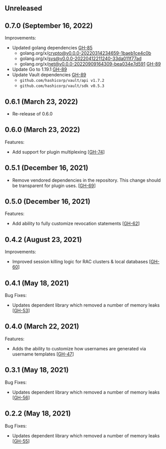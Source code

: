 ## Unreleased

## 0.7.0 (September 16, 2022)

Improvements:
* Updated golang dependencies [GH-85](https://github.com/hashicorp/vault-plugin-database-oracle/pull/85)
  * golang.org/x/crypto@v0.0.0-20220314234659-1baeb1ce4c0b
  * golang.org/x/sys@v0.0.0-20220412211240-33da011f77ad
  * golang.org/x/net@v0.0.0-20220909164309-bea034e7d591 [GH-89](https://github.com/hashicorp/vault-plugin-database-oracle/pull/89)
* Update Go to 1.19.1 [GH-89](https://github.com/hashicorp/vault-plugin-database-oracle/pull/89)
* Update Vault dependencies [GH-89](https://github.com/hashicorp/vault-plugin-database-oracle/pull/89)
  * `github.com/hashicorp/vault/api v1.7.2`
  * `github.com/hashicorp/vault/sdk v0.5.3`

## 0.6.1 (March 23, 2022)

* Re-release of 0.6.0

## 0.6.0 (March 23, 2022)

Features:
* Add support for plugin multiplexing [[GH-74](https://github.com/hashicorp/vault-plugin-database-oracle/pull/74)]

## 0.5.1 (December 16, 2021)

* Remove vendored dependencies in the repository. This change should be transparent for plugin uses. [[GH-69](https://github.com/hashicorp/vault-plugin-database-oracle/pull/69)]

## 0.5.0 (December 16, 2021)

Features:
* Add ability to fully customize revocation statements [[GH-62](https://github.com/hashicorp/vault-plugin-database-oracle/pull/62)]

## 0.4.2 (August 23, 2021)

Improvements:
* Improved session killing logic for RAC clusters & local databases [[GH-60](https://github.com/hashicorp/vault-plugin-database-oracle/pull/60)]

## 0.4.1 (May 18, 2021)

Bug Fixes:
* Updates dependent library which removed a number of memory leaks [[GH-53](https://github.com/hashicorp/vault-plugin-database-oracle/pull/53)]

## 0.4.0 (March 22, 2021)

Features:
* Adds the ability to customize how usernames are generated via username templates [[GH-47](https://github.com/hashicorp/vault-plugin-database-oracle/pull/47)]

## 0.3.1 (May 18, 2021)

Bug Fixes:
* Updates dependent library which removed a number of memory leaks [[GH-56](https://github.com/hashicorp/vault-plugin-database-oracle/pull/56)]

## 0.2.2 (May 18, 2021)

Bug Fixes:
* Updates dependent library which removed a number of memory leaks [[GH-55](https://github.com/hashicorp/vault-plugin-database-oracle/pull/55)]
